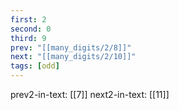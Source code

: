 ```yaml
---
first: 2
second: 0
third: 9
prev: "[[many_digits/2/8]]"
next: "[[many_digits/2/10]]"
tags: [odd]
---
```

prev2-in-text: [[7]]
next2-in-text: [[11]]
